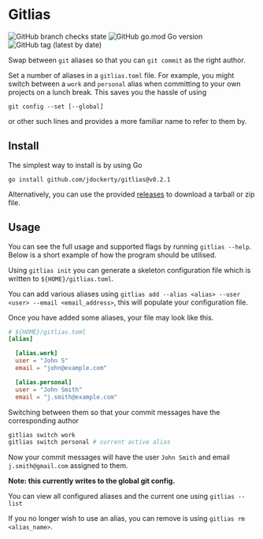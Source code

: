 # Gitlias

![GitHub branch checks state](https://img.shields.io/github/checks-status/jdockerty/gitlias/main?style=plastic)
![GitHub go.mod Go version](https://img.shields.io/github/go-mod/go-version/jdockerty/gitlias?style=plastic)
![GitHub tag (latest by date)](https://img.shields.io/github/v/tag/jdockerty/gitlias?style=plastic)

Swap between `git` aliases so that you can `git commit` as the right author.

Set a number of aliases in a `gitlias.toml` file. For example, you might switch between a `work` and `personal` alias when committing to your own projects on a lunch break. This saves you the hassle of using

  `git config --set [--global]`

or other such lines and provides a more familiar name to refer to them by.

## Install

The simplest way to install is by using Go

    go install github.com/jdockerty/gitlias@v0.2.1

Alternatively, you can use the provided [releases](https://github.com/jdockerty/gitlias/releases) to download a tarball or zip file.

## Usage

You can see the full usage and supported flags by running `gitlias --help`. Below is a short example of how the program should be utilised.

Using `gitlias init` you can generate a skeleton configuration file which is written to `${HOME}/gitlias.toml`.

You can add various aliases using `gitlias add --alias <alias> --user <user> --email <email_address>`, this will populate your configuration file.


Once you have added some aliases, your file may look like this.

```toml
# ${HOME}/gitlias.toml
[alias]

  [alias.work]
  user = "John S"
  email = "john@example.com"

  [alias.personal]
  user = "John Smith"
  email = "j.smith@example.com"
```

Switching between them so that your commit messages have the corresponding author

```bash
gitlias switch work
gitlias switch personal # current active alias
```

Now your commit messages will have the user `John Smith` and email `j.smith@gmail.com` assigned to them.

**Note: this currently writes to the global git config.**


You can view all configured aliases and the current one using `gitlias --list`

If you no longer wish to use an alias, you can remove is using `gitlias rm <alias_name>`.

